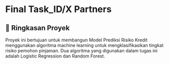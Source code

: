# Final Task_ID/X Partners

## 📌 Ringkasan Proyek
Proyek ini bertujuan untuk membangun Model Prediksi Risiko Kredit menggunakan algoritma machine learning untuk mengklasifikasikan tingkat risiko pemohon pinjaman. Dua algoritma yang digunakan dalam tugas ini adalah Logistic Regression dan Random Forest.

